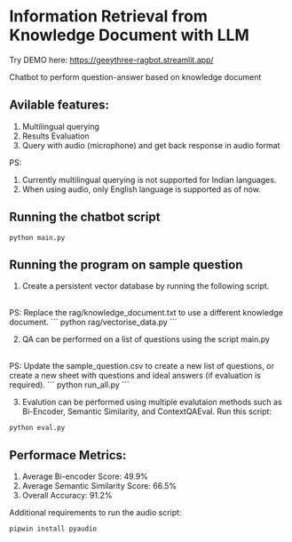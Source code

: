 # Information Retrieval from Knowledge Document with LLM

Try DEMO here: https://geeythree-ragbot.streamlit.app/ 

Chatbot to perform question-answer based on knowledge document 

## Avilable features:
1. Multilingual querying 
2. Results Evaluation 
3. Query with audio (microphone) and get back response in audio format  

PS:
1. Currently multilingual querying is not supported for Indian languages.
2. When using audio, only English language is supported as of now.
## Running the chatbot script
```
python main.py
```

## Running the program on sample question
1. Create a persistent vector database by running the following script.
<br>
PS: Replace the rag/knowledge_document.txt to use a different knowledge document.
```
python rag/vectorise_data.py
```

2. QA can be performed on a list of questions using the script main.py
<br>
PS: Update the sample_question.csv to create a new list of questions, or create a new sheet with questions and ideal answers (if evaluation is required).
```
python run_all.py
```

3. Evalution can be performed using multiple evalutaion methods such as Bi-Encoder, Semantic Similarity, and ContextQAEval. Run this script:
```
python eval.py
``` 
## Performace Metrics:
1. Average Bi-encoder Score: 49.9%
2. Average Semantic Similarity Score: 66.5%
3. Overall Accuracy: 91.2%

Additional requirements to run the audio script:
```
pipwin install pyaudio
```